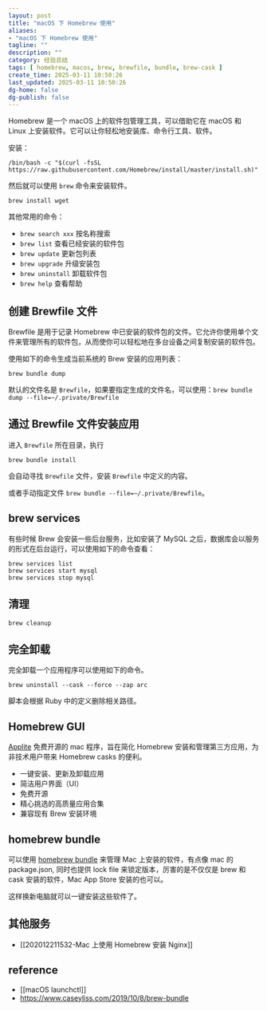 ```yaml
---
layout: post
title: "macOS 下 Homebrew 使用"
aliases:
- "macOS 下 Homebrew 使用"
tagline: ""
description: ""
category: 经验总结
tags: [ homebrew, macos, brew, brewfile, bundle, brew-cask ]
create_time: 2025-03-11 10:50:26
last_updated: 2025-03-11 10:50:26
dg-home: false
dg-publish: false
---
```


Homebrew 是一个 macOS 上的软件包管理工具，可以借助它在 macOS 和 Linux 上安装软件。它可以让你轻松地安装库、命令行工具、软件。

安装：

```
/bin/bash -c "$(curl -fsSL https://raw.githubusercontent.com/Homebrew/install/master/install.sh)"
```

然后就可以使用 `brew` 命令来安装软件。

```
brew install wget
```

其他常用的命令：

- `brew search xxx` 按名称搜索
- `brew list` 查看已经安装的软件包
- `brew update` 更新包列表
- `brew upgrade` 升级安装包
- `brew uninstall` 卸载软件包
- `brew help` 查看帮助

## 创建 Brewfile 文件

Brewfile 是用于记录 Homebrew 中已安装的软件包的文件。它允许你使用单个文件来管理所有的软件包，从而使你可以轻松地在多台设备之间复制安装的软件包。

使用如下的命令生成当前系统的 Brew 安装的应用列表：

    brew bundle dump

默认的文件名是 `Brewfile`，如果要指定生成的文件名，可以使用：`brew bundle dump --file=~/.private/Brewfile`

## 通过 Brewfile 文件安装应用

进入 `Brewfile` 所在目录，执行

    brew bundle install

会自动寻找 `Brewfile` 文件，安装 `Brewfile` 中定义的内容。

或者手动指定文件 `brew bundle --file=~/.private/Brewfile`。

## brew services

有些时候 Brew 会安装一些后台服务，比如安装了 MySQL 之后，数据库会以服务的形式在后台运行，可以使用如下的命令查看：

```
brew services list
brew services start mysql
brew services stop mysql
```

## 清理

    brew cleanup

## 完全卸载

完全卸载一个应用程序可以使用如下的命令。

```
brew uninstall --cask --force --zap arc
```

脚本会根据 Ruby 中的定义删除相关路径。

## Homebrew GUI

[Applite](https://github.com/milanvarady/Applite) 免费开源的 mac 程序，旨在简化 Homebrew 安装和管理第三方应用，为非技术用户带来 Homebrew casks 的便利。

- 一键安装、更新及卸载应用
- 简洁用户界面（UI）
- 免费开源
- 精心挑选的高质量应用合集
- 兼容现有 Brew 安装环境

## homebrew bundle

可以使用 [homebrew bundle](https://github.com/Homebrew/homebrew-bundle/) 来管理 Mac 上安装的软件，有点像 mac 的 package.json, 同时也提供 lock file 来锁定版本，厉害的是不仅仅是 brew 和 cask 安装的软件，Mac App Store 安装的也可以。

这样换新电脑就可以一键安装这些软件了。

## 其他服务

- [[202012211532-Mac 上使用 Homebrew 安装 Nginx]]

## reference

- [[macOS launchctl]]
- <https://www.caseyliss.com/2019/10/8/brew-bundle>
